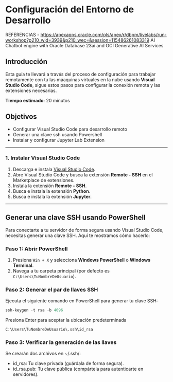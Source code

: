 # Configuración del Entorno de Desarrollo

REFERENCIAS - https://apexapps.oracle.com/pls/apex/r/dbpm/livelabs/run-workshop?p210_wid=3939&p210_wec=&session=115486261083319 AI Chatbot engine with Oracle Database 23ai and OCI Generative AI Services


## Introducción

Esta guía te llevará a través del proceso de configuración para trabajar remotamente con tu las máaquinas virtuales en la nube usando **Visual Studio Code**, sigue estos pasos para configurar la conexión remota y las extensiones necesarias.

**Tiempo estimado**: 20 minutos

## Objetivos

- Configurar Visual Studio Code para desarrollo remoto
- Generar una clave ssh usando Powershell
- Instalar y configurar Jupyter Lab Extension

---

### 1. Instalar Visual Studio Code

1. Descarga e instala [Visual Studio Code](https://code.visualstudio.com/).
2. Abre Visual Studio Code y busca la extensión **Remote - SSH** en el Marketplace de extensiones.
3. Instala la extensión **Remote - SSH**.
4. Busca e instala la extensión **Python**.
5. Busca e instala la extensión **Jupyter**.

---

## Generar una clave SSH usando PowerShell

Para conectarte a tu servidor de forma segura usando Visual Studio Code, necesitas generar una clave SSH. Aquí te mostramos cómo hacerlo:

### Paso 1: Abrir PowerShell

1. Presiona `Win + X` y selecciona **Windows PowerShell** o **Windows Terminal**.
2. Navega a tu carpeta principal (por defecto es `C:\Users\TuNombreDeUsuario`).

### Paso 2: Generar el par de llaves SSH

Ejecuta el siguiente comando en PowerShell para generar tu clave SSH:

```powershell
ssh-keygen -t rsa -b 4096
```

Presiona Enter para aceptar la ubicación predeterminada 

```C:\Users\TuNombreDeUsuario\.ssh\id_rsa```

### Paso 3: Verificar la generación de las llaves
Se crearán dos archivos en ~/.ssh/:

- id_rsa: Tu clave privada (guárdala de forma segura).
- id_rsa.pub: Tu clave pública (compártela para autenticarte en servidores).
